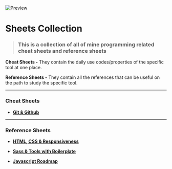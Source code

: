 ![Preview](./images/sheets.png)



# Sheets Collection

> ### This is a collection of all of mine programming related cheat sheets and reference sheets

**Cheat Sheets -** They contain the daily use codes/properties of the specific tool at one place.

**Reference Sheets -** They contain all the references that can be useful on the path to study the specific tool.  

---

### Cheat Sheets 

- **[Git & Github](./cheatsheets/git.md)**

---

### Reference Sheets

- [**HTML, CSS & Responsiveness**](./refsheets/htmlcss.md)
- [**Sass & Tools with Boilerplate**](./refsheets/sass.md)

- [**Javascript Roadmap**](./refsheets/js.md)